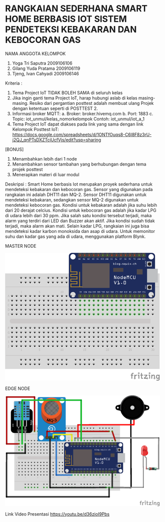 # RANGKAIAN SEDERHANA SMART HOME BERBASIS IOT SISTEM PENDETEKSI KEBAKARAN DAN KEBOCORAN GAS

NAMA ANGGOTA KELOMPOK 
1. Yoga Tri Saputra 2009106106
2. Gilang Yuda Pratama 2009106119
3. Tjeng, Ivan Cahyadi 2009106146

Kriteria :
1. Tema Project IoT TIDAK BOLEH SAMA di seluruh kelas
2. Jika ingin ganti tema Project IoT, harap hubungi aslab di kelas masing-masing.
Resiko dari pergantian posttest adalah membuat ulang Projek dengan ketentuan seperti di POSTTEST 2.
3. Informasi broker MQTT:
    a. Broker: broker.hivemq.com
    b. Port: 1883
    c. Topic: iot_unmul/kelas_nomorkelompok
        Contoh:  iot_unmul/iot_a_1
4. Tema Project IoT dapat diakses pada link yang sama dengan link Kelompok Posttest IoT:
https://docs.google.com/spreadsheets/d/1ONTfOuqs8-C6l8F8z3rU-j2QJ_qnPTsDXZTcjUcfVjs/edit?usp=sharing


[BONUS]
1. Menambahkan lebih dari 1 node
2. Menambahkan sensor tambahan yang berhubungan dengan tema projek posttest
3. Menerapkan materi di luar modul

Deskripsi :
Smart Home berbasis Iot merupakan proyek sederhana untuk mendeteksi kebakaran dan kebocoran gas. Sensor yang digunakan pada rangkaian ini adalah DHT11 dan MQ-2. Sensor DHT11 digunakan untuk mendeteksi kebakaran, sedangkan sensor MQ-2 digunakan untuk mendeteksi kebocoran gas. Kondisi untuk kebakaran adalah jika suhu lebih dari 20 derajat celcius. Kondisi untuk kebocoran gas adalah jika kadar LPG di udara lebih dari 30 ppm. Jika salah satu kondisi tersebut terjadi, maka alarm yang terdiri dari LED dan Buzzer akan aktif. Jika kondisi sudah tidak terjadi, maka alarm akan mati. Selain kadar LPG, rangkaian ini juga bisa mendeteksi kadar karbon monoksida dan asap di udara. Untuk memonitor suhu dan kadar gas yang ada di udara, menggunakan platform Blynk.


MASTER NODE
<p>
<img src="https://github.com/gil037/posttest3-praktikum-iot-unmul/blob/main/gambar%20board/master_Node.png">
    
EDGE NODE
<p>
<img src="https://github.com/gil037/posttest3-praktikum-iot-unmul/blob/main/gambar%20board/edge_node.png">


Link Video Presentasi https://youtu.be/d36zioI9Pbs
